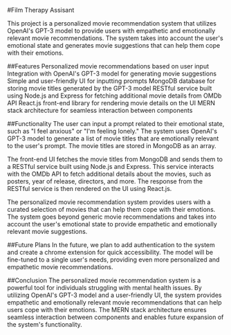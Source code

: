 #Film Therapy Assisant

This project is a personalized movie recommendation system that utilizes OpenAI's GPT-3 model to provide users with empathetic and emotionally relevant movie recommendations. The system takes into account the user's emotional state and generates movie suggestions that can help them cope with their emotions.

##Features
Personalized movie recommendations based on user input
Integration with OpenAI's GPT-3 model for generating movie suggestions
Simple and user-friendly UI for inputting prompts
MongoDB database for storing movie titles generated by the GPT-3 model
RESTful service built using Node.js and Express for fetching additional movie details from OMDb API
React.js front-end library for rendering movie details on the UI
MERN stack architecture for seamless interaction between components

##Functionality
The user can input a prompt related to their emotional state, such as "I feel anxious" or "I'm feeling lonely." The system uses OpenAI's GPT-3 model to generate a list of movie titles that are emotionally relevant to the user's prompt. The movie titles are stored in MongoDB as an array.

The front-end UI fetches the movie titles from MongoDB and sends them to a RESTful service built using Node.js and Express. This service interacts with the OMDb API to fetch additional details about the movies, such as posters, year of release, directors, and more. The response from the RESTful service is then rendered on the UI using React.js.

The personalized movie recommendation system provides users with a curated selection of movies that can help them cope with their emotions. The system goes beyond generic movie recommendations and takes into account the user's emotional state to provide empathetic and emotionally relevant movie suggestions.

##Future Plans
In the future, we plan to add authentication to the system and create a chrome extension for quick accessibility. The model will be fine-tuned to a single user's needs, providing even more personalized and empathetic movie recommendations.

##Conclusion
The personalized movie recommendation system is a powerful tool for individuals struggling with mental health issues. By utilizing OpenAI's GPT-3 model and a user-friendly UI, the system provides empathetic and emotionally relevant movie recommendations that can help users cope with their emotions. The MERN stack architecture ensures seamless interaction between components and enables future expansion of the system's functionality.
